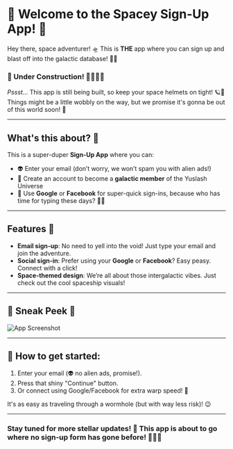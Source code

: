 # 🚀 Welcome to the Spacey Sign-Up App! 🌌

Hey there, space adventurer! 🛸 This is **THE** app where you can sign up and blast off into the galactic database! 🌠🚀

### 🚧 Under Construction! 👷‍♀️👷‍♂️
*Pssst...* This app is still being built, so keep your space helmets on tight! 🪐👾 Things might be a little wobbly on the way, but we promise it's gonna be out of this world soon! 🌟

---

## What's this about? 🤔

This is a super-duper **Sign-Up App** where you can:
- 👽 Enter your email (don’t worry, we won’t spam you with alien ads!)
- 💫 Create an account to become a **galactic member** of the Yuslash Universe
- 👾 Use **Google** or **Facebook** for super-quick sign-ins, because who has time for typing these days? 🤷‍♂️

---

## Features 🌠

- **Email sign-up**: No need to yell into the void! Just type your email and join the adventure.
- **Social sign-in**: Prefer using your **Google** or **Facebook**? Easy peasy. Connect with a click!
- **Space-themed design**: We’re all about those intergalactic vibes. Just check out the cool spaceship visuals!

---

## 🌌 Sneak Peek 👀

![App Screenshot](./screenshot.png)

---

## 🚀 How to get started:

1. Enter your email (👽 no alien ads, promise!).
2. Press that shiny "Continue" button.
3. Or connect using Google/Facebook for extra warp speed! 💫

It's as easy as traveling through a wormhole (but with way less risk)! 😉

---

### Stay tuned for more stellar updates! 🌠 This app is about to go where no sign-up form has gone before! 👨‍🚀✨
